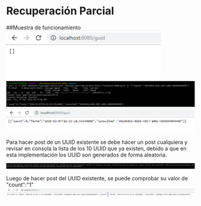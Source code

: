 # Recuperación Parcial

##Muestra de funcionamiento
![Imagen](pictures/Capture1.png "titulo")
![Imagen](pictures/Capture2.png "titulo")
![Imagen](pictures/Capture3.png "titulo")

Para hacer post de un UUID existente se debe hacer un post cualquiera y revisar en consola la lista de los 10 UUID que ya existen, debido a que en esta implementación los UUID son generados de forma aleatoria.

![Imagen](pictures/Capture4.png "titulo")

Luego de hacer post del UUID existente, se puede comprobar su valor de "count":"1"
![Imagen](pictures/Capture5.png "titulo")
